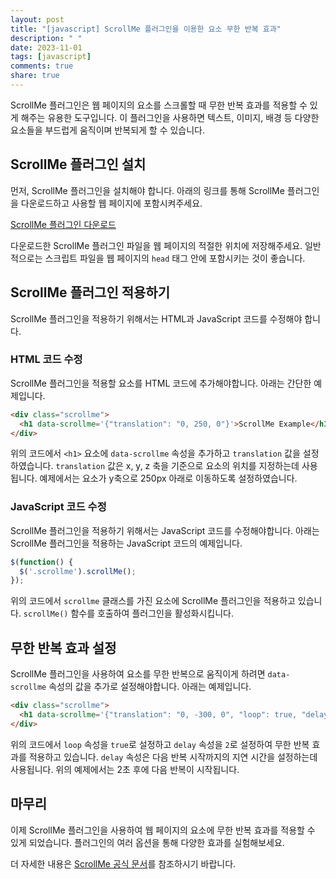 ```yaml
---
layout: post
title: "[javascript] ScrollMe 플러그인을 이용한 요소 무한 반복 효과"
description: " "
date: 2023-11-01
tags: [javascript]
comments: true
share: true
---
```


ScrollMe 플러그인은 웹 페이지의 요소를 스크롤할 때 무한 반복 효과를 적용할 수 있게 해주는 유용한 도구입니다. 이 플러그인을 사용하면 텍스트, 이미지, 배경 등 다양한 요소들을 부드럽게 움직이며 반복되게 할 수 있습니다.

## ScrollMe 플러그인 설치

먼저, ScrollMe 플러그인을 설치해야 합니다. 아래의 링크를 통해 ScrollMe 플러그인을 다운로드하고 사용할 웹 페이지에 포함시켜주세요.

[ScrollMe 플러그인 다운로드](http://scrollme.nckprsn.com/jquery.scrollme.js)

다운로드한 ScrollMe 플러그인 파일을 웹 페이지의 적절한 위치에 저장해주세요. 일반적으로는 스크립트 파일을 웹 페이지의 `head` 태그 안에 포함시키는 것이 좋습니다.

## ScrollMe 플러그인 적용하기

ScrollMe 플러그인을 적용하기 위해서는 HTML과 JavaScript 코드를 수정해야 합니다.

### HTML 코드 수정

ScrollMe 플러그인을 적용할 요소를 HTML 코드에 추가해야합니다. 아래는 간단한 예제입니다.

```html
<div class="scrollme">
  <h1 data-scrollme='{"translation": "0, 250, 0"}'>ScrollMe Example</h1>
</div>
```

위의 코드에서 `<h1>` 요소에 `data-scrollme` 속성을 추가하고 `translation` 값을 설정하였습니다. `translation` 값은 x, y, z 축을 기준으로 요소의 위치를 지정하는데 사용됩니다. 예제에서는 요소가 y축으로 250px 아래로 이동하도록 설정하였습니다.

### JavaScript 코드 수정

ScrollMe 플러그인을 적용하기 위해서는 JavaScript 코드를 수정해야합니다. 아래는 ScrollMe 플러그인을 적용하는 JavaScript 코드의 예제입니다.

```javascript
$(function() {
  $('.scrollme').scrollMe();
});
```

위의 코드에서 `scrollme` 클래스를 가진 요소에 ScrollMe 플러그인을 적용하고 있습니다. `scrollMe()` 함수를 호출하여 플러그인을 활성화시킵니다.

## 무한 반복 효과 설정

ScrollMe 플러그인을 사용하여 요소를 무한 반복으로 움직이게 하려면 `data-scrollme` 속성의 값을 추가로 설정해야합니다. 아래는 예제입니다.

```html
<div class="scrollme">
  <h1 data-scrollme='{"translation": "0, -300, 0", "loop": true, "delay": 2}'>ScrollMe Example</h1>
</div>
```

위의 코드에서 `loop` 속성을 `true`로 설정하고 `delay` 속성을 `2`로 설정하여 무한 반복 효과를 적용하고 있습니다. `delay` 속성은 다음 반복 시작까지의 지연 시간을 설정하는데 사용됩니다. 위의 예제에서는 2초 후에 다음 반복이 시작됩니다.

## 마무리

이제 ScrollMe 플러그인을 사용하여 웹 페이지의 요소에 무한 반복 효과를 적용할 수 있게 되었습니다. 플러그인의 여러 옵션을 통해 다양한 효과를 실험해보세요.

더 자세한 내용은 [ScrollMe 공식 문서](http://scrollme.nckprsn.com/)를 참조하시기 바랍니다.